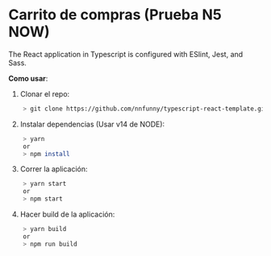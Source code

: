 # Carrito de compras (Prueba N5 NOW)

The React application in Typescript is configured with ESlint, Jest, and Sass.

**Como usar**:

1. Clonar el repo:

```bash
    > git clone https://github.com/nnfunny/typescript-react-template.git
```

2. Instalar dependencias (Usar v14 de NODE):

```bash
    > yarn
    or
    > npm install
```

3. Correr la aplicación:

```bash
    > yarn start
    or
    > npm start
```

4. Hacer build de la aplicación:

```bash
    > yarn build
    or
    > npm run build
```